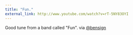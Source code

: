 ```yaml
---
title: "Fun."
external_link: http://www.youtube.com/watch?v=rT-5NY83OYI
---
```

Good tune from a band called "Fun". via [@bensign](http://www.bensign.com)

